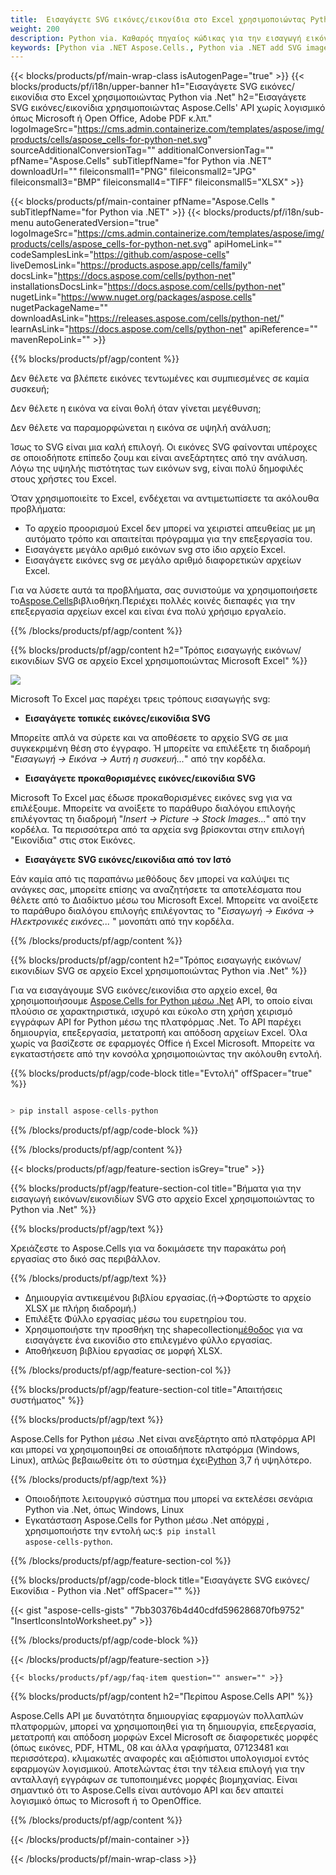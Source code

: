 ```yaml
---
title:  Εισαγάγετε SVG εικόνες/εικονίδια στο Excel χρησιμοποιώντας Python via .Net
weight: 200
description: Python via. Καθαρός πηγαίος κώδικας για την εισαγωγή εικόνων/εικονιδίων SVG στο Excel.
keywords: [Python via .NET Aspose.Cells., Python via .NET add SVG images/Icons into Excel., Python via .NET insert SVG images/Icons into Excel., Python via .NET create SVG images/Icons in Excel]
---
```

{{< blocks/products/pf/main-wrap-class isAutogenPage="true" >}}
{{< blocks/products/pf/i18n/upper-banner h1="Εισαγάγετε SVG εικόνες/εικονίδια στο Excel χρησιμοποιώντας Python via .Net" h2="Εισαγάγετε SVG εικόνες/εικονίδια χρησιμοποιώντας Aspose.Cells\' API χωρίς λογισμικό όπως Microsoft ή Open Office, Adobe PDF κ.λπ." logoImageSrc="https://cms.admin.containerize.com/templates/aspose/img/products/cells/aspose_cells-for-python-net.svg" sourceAdditionalConversionTag="" additionalConversionTag="" pfName="Aspose.Cells" subTitlepfName="for Python via .NET" downloadUrl="" fileiconsmall1="PNG" fileiconsmall2="JPG" fileiconsmall3="BMP" fileiconsmall4="TIFF" fileiconsmall5="XLSX" >}}

{{< blocks/products/pf/main-container pfName="Aspose.Cells " subTitlepfName="for Python via .NET" >}}
{{< blocks/products/pf/i18n/sub-menu autoGeneratedVersion="true" logoImageSrc="https://cms.admin.containerize.com/templates/aspose/img/products/cells/aspose_cells-for-python-net.svg" apiHomeLink="" codeSamplesLink="https://github.com/aspose-cells" liveDemosLink="https://products.aspose.app/cells/family" docsLink="https://docs.aspose.com/cells/python-net" installationsDocsLink="https://docs.aspose.com/cells/python-net" nugetLink="https://www.nuget.org/packages/aspose.cells" nugetPackageName="" downloadAsLink="https://releases.aspose.com/cells/python-net/" learnAsLink="https://docs.aspose.com/cells/python-net" apiReference="" mavenRepoLink="" >}}

{{% blocks/products/pf/agp/content %}}

Δεν θέλετε να βλέπετε εικόνες τεντωμένες και συμπιεσμένες σε καμία συσκευή;

Δεν θέλετε η εικόνα να είναι θολή όταν γίνεται μεγέθυνση;

Δεν θέλετε να παραμορφώνεται η εικόνα σε υψηλή ανάλυση;

Ίσως το SVG είναι μια καλή επιλογή. Οι εικόνες SVG φαίνονται υπέροχες σε οποιοδήποτε επίπεδο ζουμ και είναι ανεξάρτητες από την ανάλυση. Λόγω της υψηλής πιστότητας των εικόνων svg, είναι πολύ δημοφιλές στους χρήστες του Excel.

Όταν χρησιμοποιείτε το Excel, ενδέχεται να αντιμετωπίσετε τα ακόλουθα προβλήματα:

+ Το αρχείο προορισμού Excel δεν μπορεί να χειριστεί απευθείας με μη αυτόματο τρόπο και απαιτείται πρόγραμμα για την επεξεργασία του.
+ Εισαγάγετε μεγάλο αριθμό εικόνων svg στο ίδιο αρχείο Excel.
+ Εισαγάγετε εικόνες svg σε μεγάλο αριθμό διαφορετικών αρχείων Excel.

 Για να λύσετε αυτά τα προβλήματα, σας συνιστούμε να χρησιμοποιήσετε το[Aspose.Cells](https://products.aspose.com/cells/)βιβλιοθήκη.Περιέχει πολλές κοινές διεπαφές για την επεξεργασία αρχείων excel και είναι ένα πολύ χρήσιμο εργαλείο.

{{% /blocks/products/pf/agp/content %}}

{{% blocks/products/pf/agp/content h2="Τρόπος εισαγωγής εικόνων/εικονιδίων SVG σε αρχείο Excel χρησιμοποιώντας Microsoft Excel" %}}

![](/cells/el/net/icons/insert-icons-to-excel/sample.png)

Microsoft Το Excel μας παρέχει τρεις τρόπους εισαγωγής svg:

+  **Εισαγάγετε τοπικές εικόνες/εικονίδια SVG**

Μπορείτε απλά να σύρετε και να αποθέσετε το αρχείο SVG σε μια συγκεκριμένη θέση στο έγγραφο. Ή μπορείτε να επιλέξετε τη διαδρομή "*Εισαγωγή -> Εικόνα -> Αυτή η συσκευή...*" από την κορδέλα.

+  **Εισαγάγετε προκαθορισμένες εικόνες/εικονίδια SVG**

Microsoft Το Excel μας έδωσε προκαθορισμένες εικόνες svg για να επιλέξουμε. Μπορείτε να ανοίξετε το παράθυρο διαλόγου επιλογής επιλέγοντας τη διαδρομή "*Insert -> Picture -> Stock Images...*" από την κορδέλα. Τα περισσότερα από τα αρχεία svg βρίσκονται στην επιλογή "Εικονίδια" στις στοκ Εικόνες.

+  **Εισαγάγετε SVG εικόνες/εικονίδια από τον Ιστό**

Εάν καμία από τις παραπάνω μεθόδους δεν μπορεί να καλύψει τις ανάγκες σας, μπορείτε επίσης να αναζητήσετε τα αποτελέσματα που θέλετε από το Διαδίκτυο μέσω του Microsoft Excel. Μπορείτε να ανοίξετε το παράθυρο διαλόγου επιλογής επιλέγοντας το "*Εισαγωγή -> Εικόνα -> Ηλεκτρονικές εικόνες...* " μονοπάτι από την κορδέλα.

{{% /blocks/products/pf/agp/content %}}

{{% blocks/products/pf/agp/content h2="Τρόπος εισαγωγής εικόνων/εικονιδίων SVG σε αρχείο Excel χρησιμοποιώντας Python via .Net" %}}

 Για να εισαγάγουμε SVG εικόνες/εικονίδια στο αρχείο excel, θα χρησιμοποιήσουμε
 [Aspose.Cells for Python μέσω .Net](https://pypi.org/project/aspose-cells-python/) 
 API, το οποίο είναι πλούσιο σε χαρακτηριστικά, ισχυρό και εύκολο στη χρήση χειρισμό εγγράφων API for Python μέσω της πλατφόρμας .Net. Το API παρέχει δημιουργία, επεξεργασία, μετατροπή και απόδοση αρχείων Excel. Όλα χωρίς να βασίζεστε σε εφαρμογές Office ή Excel Microsoft. Μπορείτε να εγκαταστήσετε από την κονσόλα χρησιμοποιώντας την ακόλουθη εντολή.

{{% blocks/products/pf/agp/code-block title="Εντολή" offSpacer="true" %}}

```cs

> pip install aspose-cells-python

```

{{% /blocks/products/pf/agp/code-block %}}

{{% /blocks/products/pf/agp/content %}}

{{< blocks/products/pf/agp/feature-section isGrey="true" >}}

{{% blocks/products/pf/agp/feature-section-col title="Βήματα για την εισαγωγή εικόνων/εικονιδίων SVG στο αρχείο Excel χρησιμοποιώντας το Python via .Net" %}}

{{% blocks/products/pf/agp/text %}}

Χρειάζεστε το Aspose.Cells για να δοκιμάσετε την παρακάτω ροή εργασίας στο δικό σας περιβάλλον.

{{% /blocks/products/pf/agp/text %}}

+ Δημιουργία αντικειμένου βιβλίου εργασίας.(ή->Φορτώστε το αρχείο XLSX με πλήρη διαδρομή.)
+ Επιλέξτε Φύλλο εργασίας μέσω του ευρετηρίου του.
 + Χρησιμοποιήστε την προσθήκη της shapecollection[μέθοδος](https://reference.aspose.com/cells/python-net/aspose.cells.drawing/shapecollection/) για να εισαγάγετε ένα εικονίδιο στο επιλεγμένο φύλλο εργασίας.
+ Αποθήκευση βιβλίου εργασίας σε μορφή XLSX.

{{% /blocks/products/pf/agp/feature-section-col %}}

{{% blocks/products/pf/agp/feature-section-col title="Απαιτήσεις συστήματος" %}}

{{% blocks/products/pf/agp/text %}}

 Aspose.Cells for Python μέσω .Net είναι ανεξάρτητο από πλατφόρμα API και μπορεί να χρησιμοποιηθεί σε οποιαδήποτε πλατφόρμα (Windows, Linux), απλώς βεβαιωθείτε ότι το σύστημα έχει[Python](https://www.python.org/downloads/) 3,7 ή υψηλότερο.
 
{{% /blocks/products/pf/agp/text %}}

-  Οποιοδήποτε λειτουργικό σύστημα που μπορεί να εκτελέσει σενάρια Python via .Net, όπως Windows, Linux
-  Εγκατάσταση Aspose.Cells for Python μέσω .Net από<a href="https://pypi.org/project/aspose-cells-python/">pypi</a> , χρησιμοποιήστε την εντολή ως:<code>$ pip install aspose-cells-python</code>.

{{% /blocks/products/pf/agp/feature-section-col %}}

{{% blocks/products/pf/agp/code-block title="Εισαγάγετε SVG εικόνες/Εικονίδια - Python via .Net" offSpacer="" %}}

{{< gist "aspose-cells-gists" "7bb30376b4d40cdfd596286870fb9752" "InsertIconsIntoWorksheet.py" >}}

{{% /blocks/products/pf/agp/code-block %}}

{{< /blocks/products/pf/agp/feature-section >}}

    {{< blocks/products/pf/agp/faq-item question="" answer="" >}}
 

<!-- aboutfile Starts -->

{{% blocks/products/pf/agp/content h2="Περίπου Aspose.Cells API" %}}

Aspose.Cells API με δυνατότητα δημιουργίας εφαρμογών πολλαπλών πλατφορμών, μπορεί να χρησιμοποιηθεί για τη δημιουργία, επεξεργασία, μετατροπή και απόδοση μορφών Excel Microsoft σε διαφορετικές μορφές (όπως εικόνες, PDF, HTML, 08 και άλλα γραφήματα, 07123481 και περισσότερα). κλιμακωτές αναφορές και αξιόπιστοι υπολογισμοί εντός εφαρμογών λογισμικού. Αποτελώντας έτσι την τέλεια επιλογή για την ανταλλαγή εγγράφων σε τυποποιημένες μορφές βιομηχανίας. Είναι σημαντικό ότι το Aspose.Cells είναι αυτόνομο API και δεν απαιτεί λογισμικό όπως το Microsoft ή το OpenOffice.

{{% /blocks/products/pf/agp/content %}}



<!-- aboutfile Ends -->
<!--
{{< blocks/products/pf/agp/other-supported-section title="Other Supported Splitting Formats" subTitle="Using Python via .NET, One can also split large file into chunks of many other file formats including." >}}

{{< blocks/products/pf/agp/other-supported-section-item href="https://products.aspose.com/cells/net/splitter/ods/" name="ODS" description="OpenDocument Spreadsheet File" >}}
{{< blocks/products/pf/agp/other-supported-section-item href="https://products.aspose.com/cells/net/splitter/xls/" name="XLS" description="Excel Binary Format" >}}
{{< blocks/products/pf/agp/other-supported-section-item href="https://products.aspose.com/cells/net/splitter/xlsb/" name="XLSB" description="Binary Excel Workbook File" >}}
{{< blocks/products/pf/agp/other-supported-section-item href="https://products.aspose.com/cells/net/splitter/xlsm/" name="XLSM" description="Spreadsheet File" >}}

{{< /blocks/products/pf/agp/other-supported-section >}}

-->

{{< /blocks/products/pf/main-container >}}
    
{{< /blocks/products/pf/main-wrap-class >}}

